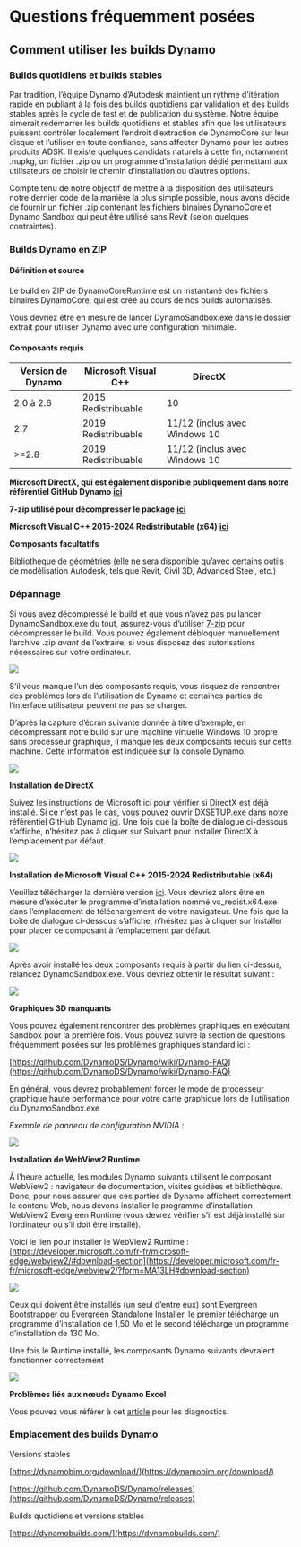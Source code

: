 # Questions fréquemment posées

## Comment utiliser les builds Dynamo

### Builds quotidiens et builds stables

Par tradition, l’équipe Dynamo d’Autodesk maintient un rythme d’itération rapide en publiant à la fois des builds quotidiens par validation et des builds stables après le cycle de test et de publication du système. Notre équipe aimerait redémarrer les builds quotidiens et stables afin que les utilisateurs puissent contrôler localement l’endroit d’extraction de DynamoCore sur leur disque et l’utiliser en toute confiance, sans affecter Dynamo pour les autres produits ADSK. Il existe quelques candidats naturels à cette fin, notamment .nupkg, un fichier .zip ou un programme d’installation dédié permettant aux utilisateurs de choisir le chemin d’installation ou d’autres options.

Compte tenu de notre objectif de mettre à la disposition des utilisateurs notre dernier code de la manière la plus simple possible, nous avons décidé de fournir un fichier .zip contenant les fichiers binaires DynamoCore et Dynamo Sandbox qui peut être utilisé sans Revit (selon quelques contraintes).

### Builds Dynamo en ZIP

#### Définition et source

Le build en ZIP de DynamoCoreRuntime est un instantané des fichiers binaires DynamoCore, qui est créé au cours de nos builds automatisés.

Vous devriez être en mesure de lancer DynamoSandbox.exe dans le dossier extrait pour utiliser Dynamo avec une configuration minimale.

#### Composants requis

| Version de Dynamo | Microsoft Visual C++ | DirectX                         |   |   |   |   |
| --------------    | -------------------- | ------------------------------- | - | - | - | - |  
| 2.0 à 2.6         | 2015 Redistribuable  | 10                              |   |   |   |   |   
| 2.7               | 2019 Redistribuable  | 11/12 (inclus avec Windows 10   |   |   |   |   |  
| >=2.8             | 2019 Redistribuable  | 11/12 (inclus avec Windows 10   |   |   |   |   | 

**Microsoft DirectX, qui est également disponible publiquement dans notre référentiel GitHub Dynamo** [**ici**](https://github.com/DynamoDS/Dynamo/tree/master/tools/install/Extra/DirectX)

**7-zip utilisé pour décompresser le package** [**ici**](https://www.7-zip.fr/download.html)

**Microsoft Visual C++ 2015-2024 Redistributable (x64)** [**ici**](https://aka.ms/vs/17/release/vc_redist.x64.exe)

**Composants facultatifs**

Bibliothèque de géométries (elle ne sera disponible qu’avec certains outils de modélisation Autodesk, tels que Revit, Civil 3D, Advanced Steel, etc.)

### Dépannage

Si vous avez décompressé le build et que vous n’avez pas pu lancer DynamoSandbox.exe du tout, assurez-vous d’utiliser [7-zip](https://www.7-zip.fr/download.html) pour décompresser le build. Vous pouvez également débloquer manuellement l’archive .zip _avant_ de l’extraire, si vous disposez des autorisations nécessaires sur votre ordinateur.

![](images/a-7/dynamo-builds-1.png)

S’il vous manque l’un des composants requis, vous risquez de rencontrer des problèmes lors de l’utilisation de Dynamo et certaines parties de l’interface utilisateur peuvent ne pas se charger.

D’après la capture d’écran suivante donnée à titre d’exemple, en décompressant notre build sur une machine virtuelle Windows 10 propre sans processeur graphique, il manque les deux composants requis sur cette machine. Cette information est indiquée sur la console Dynamo.

![](images/a-7/dynamo-builds-2.png)

**Installation de DirectX**

Suivez les instructions de Microsoft ici pour vérifier si DirectX est déjà installé. Si ce n’est pas le cas, vous pouvez ouvrir DXSETUP.exe dans notre référentiel GitHub Dynamo [ici](https://github.com/DynamoDS/Dynamo/tree/master/tools/install/Extra/DirectX). Une fois que la boîte de dialogue ci-dessous s’affiche, n’hésitez pas à cliquer sur Suivant pour installer DirectX à l’emplacement par défaut.

![](images/a-7/dynamo-builds-3.png)

**Installation de Microsoft Visual C++ 2015-2024 Redistributable (x64)**

Veuillez télécharger la dernière version [ici](https://aka.ms/vs/17/release/vc_redist.x64.exe). Vous devriez alors être en mesure d’exécuter le programme d’installation nommé vc_redist.x64.exe dans l’emplacement de téléchargement de votre navigateur. Une fois que la boîte de dialogue ci-dessous s’affiche, n’hésitez pas à cliquer sur Installer pour placer ce composant à l’emplacement par défaut.

![](images/a-7/dynamo-builds-4.png)

Après avoir installé les deux composants requis à partir du lien ci-dessus, relancez DynamoSandbox.exe. Vous devriez obtenir le résultat suivant :

![](images/a-7/dynamo-builds-5.png)

**Graphiques 3D manquants**

Vous pouvez également rencontrer des problèmes graphiques en exécutant Sandbox pour la première fois. Vous pouvez suivre la section de questions fréquemment posées sur les problèmes graphiques standard ici :

[https://github.com/DynamoDS/Dynamo/wiki/Dynamo-FAQ](https://github.com/DynamoDS/Dynamo/wiki/Dynamo-FAQ)

En général, vous devrez probablement forcer le mode de processeur graphique haute performance pour votre carte graphique lors de l’utilisation du DynamoSandbox.exe

_Exemple de panneau de configuration NVIDIA :_

![](images/a-7/dynamo-builds-6.png)

**Installation de WebView2 Runtime**

À l’heure actuelle, les modules Dynamo suivants utilisent le composant WebView2 : navigateur de documentation, visites guidées et bibliothèque. Donc, pour nous assurer que ces parties de Dynamo affichent correctement le contenu Web, nous devons installer le programme d’installation WebView2 Evergreen Runtime (vous devrez vérifier s’il est déjà installé sur l’ordinateur ou s’il doit être installé).

Voici le lien pour installer le WebView2 Runtime : [https://developer.microsoft.com/fr-fr/microsoft-edge/webview2/#download-section](https://developer.microsoft.com/fr-fr/microsoft-edge/webview2/?form=MA13LH#download-section)

![](images/a-7/dynamo-builds-7.png)

Ceux qui doivent être installés (un seul d’entre eux) sont Evergreen Bootstrapper ou Evergreen Standalone Installer, le premier télécharge un programme d’installation de 1,50 Mo et le second télécharge un programme d’installation de 130 Mo.

Une fois le Runtime installé, les composants Dynamo suivants devraient fonctionner correctement :

![](images/a-7/dynamo-builds-8.png)

**Problèmes liés aux nœuds Dynamo Excel**

Vous pouvez vous référer à cet [article](https://www.autodesk.com/fr/support/technical/article/caas/sfdcarticles/sfdcarticles/FRA/Warning-Data-ImportExcel-operation-failed-Could-not-load-file-or-assembly-Microsoft-Office-Interop-Excel-when-running-the-Dynamo-script-in-Revit.html) pour les diagnostics.

### Emplacement des builds Dynamo

Versions stables

[https://dynamobim.org/download/](https://dynamobim.org/download/)

[https://github.com/DynamoDS/Dynamo/releases](https://github.com/DynamoDS/Dynamo/releases)

Builds quotidiens et versions stables

[https://dynamobuilds.com/](https://dynamobuilds.com/)
